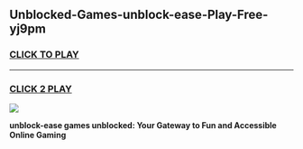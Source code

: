 
## Unblocked-Games-unblock-ease-Play-Free-yj9pm
<h3>
<a href="https://premium76.site?title=unblock-ease&ref=19M">CLICK TO PLAY</a></h3>
<hr>

<h3>
<a href="https://premium76.site?title=unblock-ease&ref=19M">CLICK 2 PLAY</a>
  
</h3>

<a href="https://premium76.site?title=unblock-ease&ref=19M"><img src="https://clearcache.store/games.png"></a>


**unblock-ease games unblocked: Your Gateway to Fun and Accessible Online Gaming**
